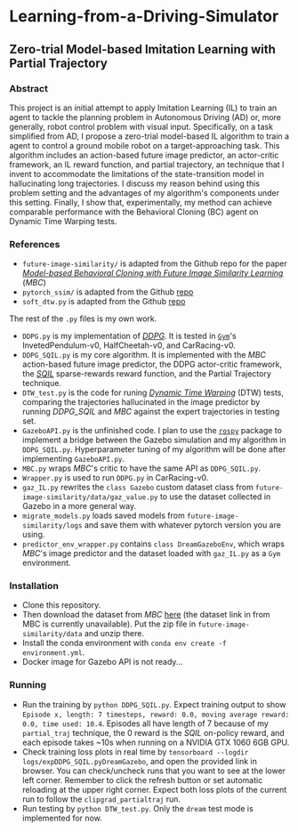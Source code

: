 # Learning-from-a-Driving-Simulator
## Zero-trial Model-based Imitation Learning with Partial Trajectory

### Abstract
This project is an initial attempt to apply Imitation Learning (IL) to train an agent to tackle the planning problem in Autonomous Driving (AD) or, more generally, robot control problem with visual input. 
Specifically, on a task simplified from AD, I propose a zero-trial model-based IL algorithm to train a agent to control a ground mobile robot on a target-approaching task. This algorithm includes an action-based future image predictor, an actor-critic framework, an IL reward function, and partial trajectory, an technique that I invent to accommodate the limitations of the state-transition model in hallucinating long trajectories. I discuss my reason behind using this problem setting and the advantages of my algorithm's components under this setting. Finally, I show that, experimentally, my method can achieve comparable performance with the Behavioral Cloning (BC) agent on Dynamic Time Warping tests.

### References
- `future-image-similarity/` is adapted from the Github repo for the paper [*Model-based Behavioral Cloning with Future Image Similarity Learning*](https://github.com/anwu21/future-image-similarity) (*MBC*)  
- `pytorch_ssim/` is adapted from the Github [repo](https://github.com/Po-Hsun-Su/pytorch-ssim)  
- `soft_dtw.py` is adapted from the Github [repo](https://github.com/Sleepwalking/pytorch-softdtw)  

The rest of the `.py` files is my own work.  

- `DDPG.py` is my implementation of [*DDPG*](https://arxiv.org/abs/1509.02971). It is tested in [`Gym`](https://gym.openai.com/docs/)'s InvetedPendulum-v0, HalfCheetah-v0, and CarRacing-v0.   
- `DDPG_SQIL.py` is my core algorithm. It is implemented with the *MBC* action-based future image predictor, the DDPG actor-critic framework, the [*SQIL*](https://arxiv.org/abs/1905.11108) sparse-rewards reward function, and the Partial Trajectory technique.  
- `DTW_test.py` is the code for runing [*Dynamic Time Warping*](https://arxiv.org/abs/1703.01541) (DTW) tests, comparing the trajectories hallucinated in the image predictor by running *DDPG_SQIL* and *MBC* against the expert trajectories in testing set.  
- `GazeboAPI.py` is the unfinished code. I plan to use the [`rospy`](http://wiki.ros.org/rospy) package to implement a bridge between the Gazebo simulation and my algorithm in `DDPG_SQIL.py`. Hyperparameter tuning of my algorithm will be done after implementing `GazeboAPI.py`.  
- `MBC.py` wraps *MBC*'s critic to have the same API as `DDPG_SQIL.py`.  
- `Wrapper.py` is used to run `DDPG.py` in CarRacing-v0.  
- `gaz_IL.py` rewrites the `class Gazebo` custom dataset class from `future-image-similarity/data/gaz_value.py` to use the dataset collected in Gazebo in a more general way.  
- `migrate_models.py` loads saved models from `future-image-similarity/logs` and save them with whatever pytorch version you are using.  
- `predictor_env_wrapper.py` contains `class DreamGazeboEnv`, which wraps *MBC*'s image predictor and the dataset loaded with `gaz_IL.py` as a `Gym` environment.  

### Installation
- Clone this repository. 
- Then download the dataset from *MBC* [here](https://drive.google.com/file/d/1BphXhW2CmJ8NlgiZ5NGJ4HKUC2xRZ8rb/view?usp=sharing) (the dataset link in from MBC is currently unavailable). Put the zip file in `future-image-similarity/data` and unzip there.
- Install the conda environment with `conda env create -f environment.yml`.
- Docker image for Gazebo API is not ready...

### Running 
- Run the training by `python DDPG_SQIL.py`. Expect training output to show `Episode x, length: 7 timesteps, reward: 0.0, moving average reward: 0.0, time used: 10.4`. Episodes all have length of 7 because of my `partial_traj` technique, the 0 reward is the *SQIL* on-policy reward, and each episode takes ~10s when running on a NVIDIA GTX 1060 6GB GPU.
- Check training loss plots in real time by `tensorboard --logdir logs/expDDPG_SQIL.pyDreamGazebo`, and open the provided link in browser. You can check/uncheck runs that you want to see at the lower left corner. Remember to click the refresh button or set automatic reloading at the upper right corner. Expect both loss plots of the current run to follow the `clipgrad_partialtraj` run.
- Run testing by `python DTW_test.py`. Only the `dream` test mode is implemented for now.
